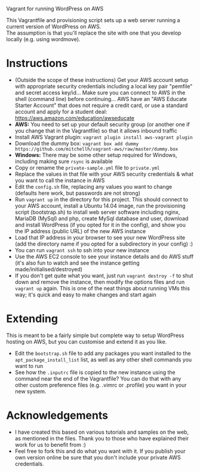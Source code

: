 Vagrant for running WordPress on AWS

This Vagrantfile and provisioning script sets up a web server running a current version of WordPress on AWS.  
The assumption is that you'll replace the site with one that you develop locally (e.g. using wordmove).

Instructions
============

* (Outside the scope of these instructions) Get your AWS account setup with appropriate security credentials including a local key pair "pemfile" and secret access key/id...  Make sure you can connect to AWS in the shell (command line) before continuing... AWS have an "AWS Educate Starter Account" that does not require a credit card, or use a standard account and apply for a student deal: https://aws.amazon.com/education/awseducate
* **AWS:** You need to set up your default security group (or another one if you change that in the Vagrantfile) so that it allows inbound traffic
* Install AWS Vagrant plugin: `vagrant plugin install aws-vagrant plugin`
* Download the dummy box: `vagrant box add dummy https://github.com/mitchellh/vagrant-aws/raw/master/dummy.box`
* **Windows:** There may be some other setup required for Windows, including making sure `rsync` is available
* Copy or rename the `private-sample.yml` file to `private.yml`
* Replace the values in that file with your AWS security credentials & what you want to call the instance in AWS
* Edit the `config.sh` file, replacing any values you want to change (defaults here work, but passwords are not strong)
* Run `vagrant up` in the directory for this project. This should connect to your AWS account, install a Ubuntu 14.04 image, run the provisioning script (bootstrap.sh) to install web server software including nginx, MariaDB (MySql) and php, create MySql database and user, download and install WordPress (if you opted for it in the config), and show you the IP address (public URL) of the new AWS instance
* Load that IP address in your browser to see your new WordPress site (add the directory name if you opted for a subdirectory in your config) :)
* You can run `vagrant ssh` to ssh into your new instance
* Use the AWS EC2 console to see your instance details and do AWS stuff (it's also fun to watch and see the instance getting made/initialised/destroyed)
* If you don't get quite what you want, just run `vagrant destroy -f` to shut down and remove the instance, then modify the options files and run `vagrant up` again.  This is one of the neat things about running VMs this way; it's quick and easy to make changes and start again

Extending
=========

This is meant to be a fairly simple but complete way to setup WordPress hosting on AWS, but you can customise and extend it as you like.  

* Edit the `bootstrap.sh` file to add any packages you want installed to the `apt_package_install_list` list, as well as any other shell commands you want to run
* See how the `.inputrc` file is copied to the new instance using the command near the end of the Vagrantfile?  You can do that with any other custom preference files (e.g. .vimrc or .profile) you want in your new system.

Acknowledgements
================

* I have created this based on various tutorials and samples on the web, as mentioned in the files. Thank you to those who have explained their work for us to benefit from :)
* Feel free to fork this and do what you want with it. If you publish your own version online be sure that you don't include your private AWS credentials.
